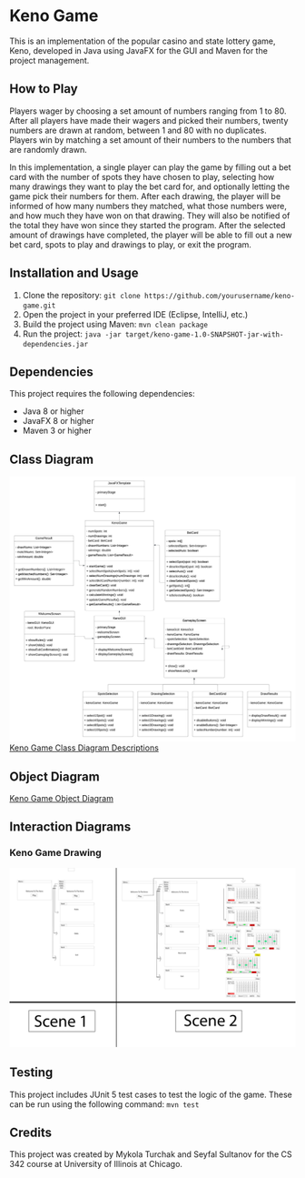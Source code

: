 # Keno Game

This is an implementation of the popular casino and state lottery game, Keno, developed in Java using JavaFX for the GUI and Maven for the project management.

## How to Play

Players wager by choosing a set amount of numbers ranging from 1 to 80. After all players have made their wagers and picked their numbers, twenty numbers are drawn at random, between 1 and 80 with no duplicates. Players win by matching a set amount of their numbers to the numbers that are randomly drawn.

In this implementation, a single player can play the game by filling out a bet card with the number of spots they have chosen to play, selecting how many drawings they want to play the bet card for, and optionally letting the game pick their numbers for them. After each drawing, the player will be informed of how many numbers they matched, what those numbers were, and how much they have won on that drawing. They will also be notified of the total they have won since they started the program. After the selected amount of drawings have completed, the player will be able to fill out a new bet card, spots to play and drawings to play, or exit the program.

## Installation and Usage

1. Clone the repository: `git clone https://github.com/yourusername/keno-game.git`
2. Open the project in your preferred IDE (Eclipse, IntelliJ, etc.)
3. Build the project using Maven: `mvn clean package`
4. Run the project: `java -jar target/keno-game-1.0-SNAPSHOT-jar-with-dependencies.jar`

## Dependencies

This project requires the following dependencies:

- Java 8 or higher
- JavaFX 8 or higher
- Maven 3 or higher

## Class Diagram

![Keno Game Class Diagram](./UML_Project2.jpeg)
[Keno Game Class Diagram Descriptions](./UML.MD)

## Object Diagram

[Keno Game Object Diagram](./UML.MD)

## Interaction Diagrams

<!-- ### Keno Game Initialization
 -->
### Keno Game Drawing

![Keno Game Drawing](./Project2.png)

## Testing

This project includes JUnit 5 test cases to test the logic of the game. These can be run using the following command: `mvn test`

## Credits

This project was created by Mykola Turchak and Seyfal Sultanov for the CS 342 course at University of Illinois at Chicago. 
